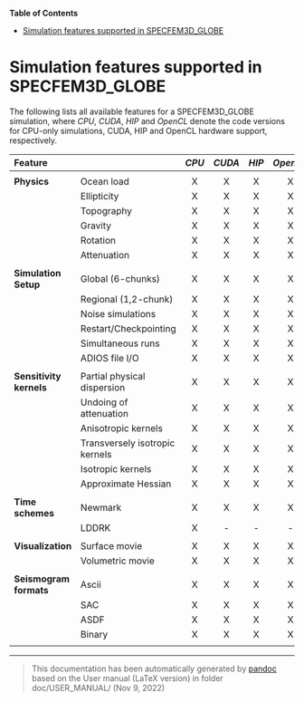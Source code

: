 **Table of Contents**

- [Simulation features supported in SPECFEM3D_GLOBE](#simulation-features-supported-in-specfem3d_globe)

Simulation features supported in SPECFEM3D_GLOBE
================================================

The following lists all available features for a SPECFEM3D_GLOBE simulation, where *CPU*, *CUDA*, *HIP* and *OpenCL* denote the code versions for CPU-only simulations, CUDA, HIP and OpenCL hardware support, respectively.

| **Feature**             |                                | *CPU* | *CUDA* | *HIP* | *OpenCL* |
|:------------------------|:-------------------------------|:-----:|:------:|:-----:|:--------:|
|                         |                                |       |        |       |          |
| **Physics**             | Ocean load                     |   X   |   X    |   X   |    X     |
|                         | Ellipticity                    |   X   |   X    |   X   |    X     |
|                         | Topography                     |   X   |   X    |   X   |    X     |
|                         | Gravity                        |   X   |   X    |   X   |    X     |
|                         | Rotation                       |   X   |   X    |   X   |    X     |
|                         | Attenuation                    |   X   |   X    |   X   |    X     |
|                         |                                |       |        |       |          |
| **Simulation Setup**    | Global (6-chunks)              |   X   |   X    |   X   |    X     |
|                         | Regional (1,2-chunk)           |   X   |   X    |   X   |    X     |
|                         | Noise simulations              |   X   |   X    |   X   |    X     |
|                         | Restart/Checkpointing          |   X   |   X    |   X   |    X     |
|                         | Simultaneous runs              |   X   |   X    |   X   |    X     |
|                         | ADIOS file I/O                 |   X   |   X    |   X   |    X     |
|                         |                                |       |        |       |          |
| **Sensitivity kernels** | Partial physical dispersion    |   X   |   X    |   X   |    X     |
|                         | Undoing of attenuation         |   X   |   X    |   X   |    X     |
|                         | Anisotropic kernels            |   X   |   X    |   X   |    X     |
|                         | Transversely isotropic kernels |   X   |   X    |   X   |    X     |
|                         | Isotropic kernels              |   X   |   X    |   X   |    X     |
|                         | Approximate Hessian            |   X   |   X    |   X   |    X     |
|                         |                                |       |        |       |          |
| **Time schemes**        | Newmark                        |   X   |   X    |   X   |    X     |
|                         | LDDRK                          |   X   |   \-   |  \-   |    \-    |
|                         |                                |       |        |       |          |
| **Visualization**       | Surface movie                  |   X   |   X    |   X   |    X     |
|                         | Volumetric movie               |   X   |   X    |   X   |    X     |
|                         |                                |       |        |       |          |
| **Seismogram formats**  | Ascii                          |   X   |   X    |   X   |    X     |
|                         | SAC                            |   X   |   X    |   X   |    X     |
|                         | ASDF                           |   X   |   X    |   X   |    X     |
|                         | Binary                         |   X   |   X    |   X   |    X     |
|                         |                                |       |        |       |          |

-----
> This documentation has been automatically generated by [pandoc](http://www.pandoc.org)
> based on the User manual (LaTeX version) in folder doc/USER_MANUAL/
> (Nov  9, 2022)

